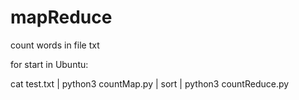 # mapReduce

count words in file txt

for start in Ubuntu:

cat test.txt | python3 countMap.py | sort | python3 countReduce.py
